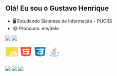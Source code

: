 ## Olá! Eu sou o Gustavo Henrique

- 🖥️ Estudando Sistemas de Informação - PUCRS
- 😄 Pronouns: ele/dele

<div>
  <a href="https://github.com/gustavoHazambuja">
    <img height="180em" src="https://github-readme-stats-git-masterrstaa-rickstaa.vercel.app/api?username=gustavoHazambuja&show_icons=true&theme=dark&include_all_commits=true&count_private=true" />
    <img height="180em" src="https://github-readme-stats.vercel.app/api/top-langs/?username=gustavoHazambuja&layout=compact&langs_count=10&theme=dark&hide=html,css,javascript,python&cache_seconds=1800" />

  </a>
</div>


<div style="display: inline_block"><br>
  <img align="center" alt="Gu-Js" height="30" width="40" src="https://raw.githubusercontent.com/devicons/devicon/master/icons/javascript/javascript-plain.svg">
  <img align="center" alt="GU-HTML" height="30" width="40" src="https://raw.githubusercontent.com/devicons/devicon/master/icons/html5/html5-original.svg">
  <img align="center" alt="Gu-CSS" height="30" width="40" src="https://raw.githubusercontent.com/devicons/devicon/master/icons/css3/css3-original.svg">
 <img align="center" alt="Gu-Java" height="30" width="40" src="https://raw.githubusercontent.com/devicons/devicon/master/icons/java/java-original.svg">
</div>

  ##
 
<div> 
  <a href="https://www.instagram.com/gustavo_henriqueflores/" target="_blank"><img src="https://img.shields.io/badge/-Instagram-%23E4405F?style=for-the-badge&logo=instagram&logoColor=white" target="_blank"></a> 
  <a href = "mailto:guazambujinha@gmail.com"><img src="https://img.shields.io/badge/-Gmail-%23333?style=for-the-badge&logo=gmail&logoColor=white" target="_blank"></a>
  <a href="https://www.linkedin.com/in/gustavo-h-azambuja-4712152a1/" target="_blank"><img src="https://img.shields.io/badge/-LinkedIn-%230077B5?style=for-the-badge&logo=linkedin&logoColor=white" target="_blank"></a> 
  
</div>
